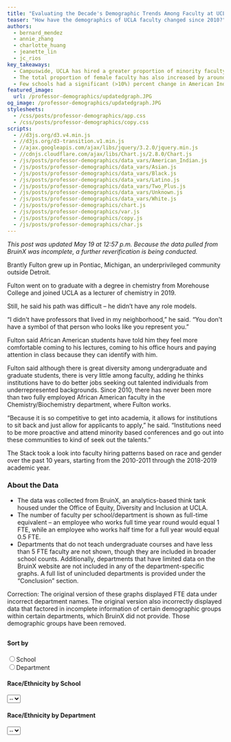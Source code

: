```yaml
---
title: "Evaluating the Decade's Demographic Trends Among Faculty at UCLA"
teaser: "How have the demographics of UCLA faculty changed since 2010?"
authors:
  - bernard_mendez
  - annie_zhang
  - charlotte_huang
  - jeanette_lin
  - jc_rios
key_takeaways:
  - Campuswide, UCLA has hired a greater proportion of minority faculty in the past 10 years.
  - The total proportion of female faculty has also increased by around 5%.
  - Few schools had a significant (>10%) percent change in American Indian faculty.
featured_image:
  url: /professor-demographics/updatedgraph.JPG
og_image: /professor-demographics/updatedgraph.JPG
stylesheets:
  - /css/posts/professor-demographics/app.css
  - /css/posts/professor-demographics/copy.css
scripts:
  - //d3js.org/d3.v4.min.js
  - //d3js.org/d3-transition.v1.min.js
  - //ajax.googleapis.com/ajax/libs/jquery/3.2.0/jquery.min.js
  - //cdnjs.cloudflare.com/ajax/libs/Chart.js/2.8.0/Chart.js
  - /js/posts/professor-demographics/data_vars/American_Indian.js
  - /js/posts/professor-demographics/data_vars/Asian.js
  - /js/posts/professor-demographics/data_vars/Black.js
  - /js/posts/professor-demographics/data_vars/Latino.js
  - /js/posts/professor-demographics/data_vars/Two_Plus.js
  - /js/posts/professor-demographics/data_vars/Unknown.js
  - /js/posts/professor-demographics/data_vars/White.js
  - /js/posts/professor-demographics/chart.js
  - /js/posts/professor-demographics/var.js
  - /js/posts/professor-demographics/copy.js
  - /js/posts/professor-demographics/char.js
---
```


_This post was updated May 19 at 12:57 p.m. Because the data pulled from BruinX was incomplete, a further reverification is being conducted._

Brantly Fulton grew up in Pontiac, Michigan, an underprivileged community outside Detroit.

Fulton went on to graduate with a degree in chemistry from Morehouse College and joined UCLA as a lecturer of chemistry in 2019.

Still, he said his path was difficult – he didn’t have any role models.

“I didn't have professors that lived in my neighborhood,” he said. “You don't have a symbol of that person who looks like you represent you.”

Fulton said African American students have told him they feel more comfortable coming to his lectures, coming to his office hours and paying attention in class because they can identify with him.

Fulton said although there is great diversity among undergraduate and graduate students, there is very little among faculty, adding he thinks institutions have to do better jobs seeking out talented individuals from underrepresented backgrounds. Since 2010, there has never been more than two fully employed African American faculty in the Chemistry/Biochemistry department, where Fulton works.

“Because it is so competitive to get into academia, it allows for institutions to sit back and just allow for applicants to apply,” he said. “Institutions need to be more proactive and attend minority based conferences and go out into these communities to kind of seek out the talents.”

The Stack took a look into faculty hiring patterns based on race and gender over the past 10 years, starting from the 2010-2011 through the 2018-2019 academic year.

### About the Data

<ul>
<li>The data was collected from BruinX, an analytics-based think tank housed under the Office of Equity, Diversity and Inclusion at UCLA.</li>
<li>The number of faculty per school/department is shown as full-time equivalent – an employee who works full time year round would equal 1 FTE, while an employee who works half time for a full year would equal 0.5 FTE.</li>
<li>Departments that do not teach undergraduate courses and have less than 5 FTE faculty are not shown, though they are included in broader school counts. Additionally, departments that have limited data on the BruinX website are not included in any of the department-specific graphs. A full list of unincluded departments is provided under the “Conclusion” section. </li>
</ul>

Correction: The original version of these graphs displayed FTE data under incorrect department names. The original version also incorrectly displayed data that factored in incomplete information of certain demographic groups within certain departments, which BruinX did not provide. Those demographic groups have been removed.

<div id='holder'>
    <div style='margin-bottom: 15px;'>
    <h4 style='padding-top: 10px'>Sort by</h4>
    <form action="">
      <input type="radio" name="gender" value="gender" id='sch' onclick='ichange("school")'>School<br>
      <input type="radio" name="gender" value="race" onclick='ichange("department")'>Department<br>
    </form>
    </div>
    <div id='school_wrap'>
        <h4>Race/Ethnicity by School</h4>
        <select class='menu' id='school'>
        <option>--</option>
        </select>
    </div>
    <div id='dept_wrap'>
        <h4>Race/Ethnicity by Department</h4>
        <select class='menu' id='depts'>
        <option>--</option>
        </select>
    </div>
</div>
<div id='wrap1'>

<div id='graphs'>
    <div style='width: 100%; mex-width: 100%; height: 85vh; min-height: 60vh;'>
        <canvas id='modified' style='width: 100%; height: 100%; min-height: 60vh;'></canvas>
    </div>
</div>
</div>

<aside id='pie_stand'>
<div><h2 style='padding-top: 5%;'>Demographics by School</h2>
<p style='color: grey; font-size: 10px'>Measured in FTE — where a value of 1 is equal to an employee working full time year-round</p>
<h4 style='text-align: center;'>2018-2019</h4></div>
<div style='width: 100%; display: flex; flex-direction: row; justify-content: space-around'>
    <div>By Gender</div>
    <div>By Race/Ethnicity</div>
</div>
</aside>

## General Observations

In general, women are underrepresented compared to men – campuswide, 61% of the UCLA faculty were male in the 2018-2019 school year. Men are most highly represented in the Henry Samueli School of Engineering and Applied Science, the Anderson School of Management and in the physical sciences. Women are most highly represented in the School of Nursing, the Graduate School of Education and Information Studies and the Fielding School of Public Health.

## What has UCLA done in the past 10 years?

Efforts to improve diversity within the faculty have largely been spearheaded by the Office of Equity, Diversity and Inclusion.

UCLA founded the Office of EDI in 2015 in response to the <a href='https://www.ucop.edu/moreno-report/external-review-team-report-10-15-13.pdf'>Moreno Report</a> – an internal investigation which found the university’s response to incidents of bias and discrimination “inadequate.”

Since then, the office has attempted to improve UCLA’s response to bias and discrimination, including by publicizing <a href='https://equity.ucla.edu/know/'>resources</a> aimed to encourage sensitivity and releasing <a href='https://equity.ucla.edu/public_accountability/public_accountability_reports/'>accountability reports</a> to publicize statistics of complaints and investigations on campus.

The Office of EDI also created <a href='https://equity.ucla.edu/about-us/our-teams/bruinx/'>BruinX</a>, a campus think tank that aims to apply data analytics toward diversity-related issues.

Chukwuebuka Nweke, a postdoctoral researcher in civil and environmental engineering, said there has been a lot of effort to hire minority faculty – which includes African American, Chicana(o)/Latina(o)/Hispanic, LGBTQ+ and female candidates.

Nweke added that minorities are put in the same pool when it comes to searching for minority candidates, which reduces the efficacy of these initiatives.

“It's almost like they compete against each other,” he said. “(It) becomes a crabs-in-a-bucket type situation.”

In the end, however, the faculty chooses the best candidate regardless of race, he added. The process brings out the best minority candidates and lets them compete with the otherwise best candidates, he said.

“A lot of complaints before was that, ‘Oh we can't find these people,’” he said. “Now, what a lot of schools do is, ‘OK, now you have to find them.’”

## Unequal Departments

The graph below shows the departments with the highest percentages of a particular race/cultural group.

Cultural fields of study often had high proportions of that culture as faculty. The Asian Languages & Cultures Department, for example, had a majority of Asian faculty through the nine years we measured. Similarly, the Chicana/o studies and Spanish and Portuguese departments had high levels of Chicana(o)/Latina(o)/Hispanic faculty.

It’s also worth noting that some departments had no professors of some ethnic groups – the data showed that almost every year, there were at least 20 departments that had no Asian professors, African American professors, Chicana(o)/Latina(o)/Hispanic professors or American Indian professors, while there were rarely more than four departments with no white professors.

Correction: The original version of these graphs incorrectly displayed data that factored in incomplete information of certain demographic groups within certain departments, which BruinX did not provide. Those demographic groups have been removed.

<div class="anniegraph">
    <canvas id="proportions_chart"> </canvas>
</div>

<div class="anniegraph" id="dropdown-wrapper">
    <div class="dropdown-child">
    <select class="anniegraph" id="years" name= "years" onchange="YEAR_VAL=this.value; update_chart(YEAR_VAL, ETHNICITY_VAL);">
    <option value='2010'>2010</option>
    <option value='2011'>2011</option>
    <option value='2012'>2012</option>
    <option value='2013'>2013</option>
    <option value='2014'>2014</option>
    <option value='2015'>2015</option>
    <option value='2016'>2016</option>
    <option value='2017'>2017</option>
    <option value='2018'>2018</option>
    </select>
    </div>
    <div class="dropdown-child">
    <select class="anniegraph" id = "ethnicity" name = "ethnicity" onchange="ETHNICITY_VAL=this.value; update_chart(YEAR_VAL, ETHNICITY_VAL);">
    <option value='americanIndian'>American Indian or Alaskan Native</option>
    <option value='asian'>Asian/Asian American/Pacific Islander</option>
    <option value='black'>Black or African-American</option>
    <option value='latino'>Chicano(a)/Latina(o)/Hispanic</option>
    <option value='white'>White</option>
    </select>
    </div>
</div>

## Upticks in Faculty Diversity

UCLA faculty is less diverse than the California population – however, this has changed from 2010-2018. The proportion of white faculty decreased by nearly 10%, whereas the proportion of minority faculty, including Chicana(o)/Latina(o)/Hispanic and African American faculty, increased by nearly 3%.

Interestingly, the proportion of faculty who declined to note their race or ethnicity increased by nearly 400%.

The proportion of female faculty has also increased by around 5%.

<div style='width: 110vh; max-width: 100%; margin-left: auto; margin-right: auto; '>
<h4 style='margin-top: 30px; text-align: center'>UCLA faculty compared to the Californian population</h4>
<div id='balls' style='display: flex; flex-direction: row; flex-wrap: wrap; width: 90vh; max-width: 100%; justify-content: space-around; margin-left: auto; margin-right: auto;'>
    <div>
        <h5>California</h5>
        <svg id='california' style='width: 250px; height: 270px;'></svg>
        <div class='comment'>* Source: 2017 American Community Survey</div>
    </div>
    <div>
        <h5>UCLA Faculty</h5>
        <svg id='people' style='width: 250px; height: 270px'></svg>
    </div>
</div>
<div style='padding-bottom: 5px; '>
    <div style='width: 60vh; max-width: 100%; margin-left: auto; margin-right: auto'>
        <input style='width: 59.5vh; max-width: 100%' id='changeYear' onchange='updateBalls()'
            type="range" min="2010" max="2018" value="2010" step='1'>
        <div id='yrlist' style='width: 61vh; max-width: 100%; margin-left: auto; margin-right: auto; display: flex; justify-content: space-between'>
            <span>2010</span>
            <span>2011</span>
            <span>2012</span>
            <span>2013</span>
            <span>2014</span>
            <span>2015</span>
            <span>2016</span>
            <span>2017</span>
            <span>2018</span>
        </div>
    </div>
</div>

<div id='button_holder'>
    <div>
    <button id='gender_option' onclick='updateBalls(true); updateKey(true)'>By gender</button>
    <button id='race_option' onclick='updateBalls(false); updateKey(false)'>By race/ethnicity</button>
    </div>
</div>

<div id='key' >
    <div id='race_key'>
    <div class='type'>
        <div class='box' style="background: #E69F00"></div>
        <div class='descr'>White</div>
    </div>
    <div class='type'>
        <div class='box' style="background: #D55E00"></div>
        <div class='descr'>Asian/Asian American/Pacific Islander</div>
    </div>
    <div class='type'>
        <div class='box' style="background: #0072B2"></div>
        <div class='descr'>Chicano(a)/Latina(o)/Hispanic</div>
    </div>
    <div class='type'>
        <div class='box' style="background: #F0E442"></div>
        <div class='descr'>Black or African-American</div>
    </div>
    <div class='type'>
        <div class='box' style="background: #009E73"></div>
        <div class='descr'>American Indian or Alaskan Native</div>
    </div>
    <div class='type'>
        <div class='box' style="background: #6073b1"></div>
        <div class='descr'>Two or More Races</div>
    </div>
    <div class='type'>
        <div class='box' style="background: #ddcc77"></div>
        <div class='descr'>Unknown</div>
    </div>
    </div>
    <div id='gender_key'>
        <div class='type'>
            <div class='box' style="background: #8A2BE2"></div>
            <div class='descr'>Female</div>
        </div>
        <div class='type'>
            <div class='box' style="background: #BDB76B"></div>
            <div class='descr'>Male</div>
        </div>
        <div class='type' style='visibility: hidden'>GHOST BLANK</div>
        <div class='type' style='visibility: hidden'>GHOST BLANK</div>
        <div class='type' style='visibility: hidden'>GHOST BLANK</div>
        <div class='type' style='visibility: hidden'>GHOST BLANK</div>
        <div class='type' style='visibility: hidden'>GHOST BLANK</div>
    </div>
</div>

</div>

In the table below, we show the five schools with the largest change in proportion per minority group from 2010-2018.

Few schools had a significant (>10%) percent change in American Indian faculty.

The School of Law was within the top five biggest increases in each of the minority faculty present, raising the percentage of Chicana(o)/Latina(o)/Hispanic and African American faculty by approximately 30% and 20%, respectively.

<label for='gender'>Sort by Gender or Race/Ethnicity</label>
<select id='tableChoice'>

<option>Female</option>
<option>American Indian or Alaskan Native</option>
<option>Asian/Asian American/Pacific Islander</option>
<option>Black or African-American</option>
<option>Chicano(a)/Latina(o)/Hispanic</option>
</select>

<div id="table" style='width: 100%;'></div>

## Conclusion

UCLA has, in general, increased the proportion of minority faculty.

Nweke said he thinks universities should focus on pipelining students from the high school and undergraduate level toward the graduate and professor level, since the pathway is a funnel between each level. Still, UCLA is on the right track he said, adding he hopes people don’t forget the importance of diversity.

“My biggest fear is that (diversity is) in fact a buzzword, and that people will forget about it in a couple of years,” Nweke said. “But from what I'm seeing, ... I don't think that that's the case.”

## Unincluded Departments

The following departments were removed from department-specific graphs due to the fact that they do not teach undergraduate courses and have fewer than 5 FTE faculty, or if they have incomplete data on the BruinX website.

American Indian Studies, Archaeology, CA Cntr for Population Research, Center for Jewish Studies, Chicano Studies Research Cntr, Dean Division of Humanities, Dean GSE&IS, Dean HASOM, Dean STFT, Dental Clinic, Dental Clinic Off Campus, Dental Research Inst, Dechenne Musc Dyst Research Cntr, Educational Initiatives, Film & TV Archive, Fowler Museum, Honors Program, Inst for Planets & Exoplanets, Inst for Pure & Applied Math, Inst for Res on Labor & Employment, Inst for Technology Advancement, Institute for Archaeology, Interdepartmental Degree Programs, Interdepartmental Program - Social Sciences, Lesbian, Gay & Bisexual Studies, Life Sciences Core Crclm Prgm, Luskin Center for Innovation, Minor in Biomedical Research, Nasarian Center for Israel Studies, Neuroscience Interdepartmental Program, Program in Computing, Study of Religion, Writing.
